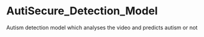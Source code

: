 # AutiSecure_Detection_Model
Autism detection model which analyses the video and predicts autism or not

